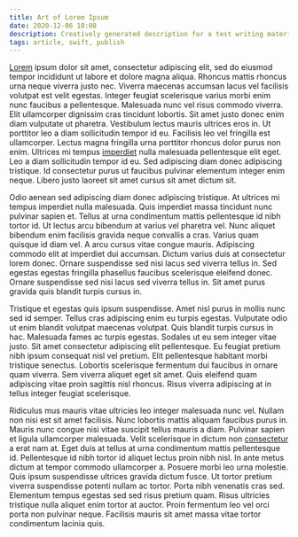 ```yaml
---
title: Art of Lorem Ipsum
date: 2020-12-06 18:08
description: Creatively generated description for a test writing material
tags: article, swift, publish
---
```


[Lorem](https://en.wikipedia.org/wiki/Lorem_ipsum) ipsum dolor sit amet, consectetur adipiscing elit, sed do eiusmod tempor incididunt ut labore et dolore magna aliqua. Rhoncus mattis rhoncus urna neque viverra justo nec. Viverra maecenas accumsan lacus vel facilisis volutpat est velit egestas. Integer feugiat scelerisque varius morbi enim nunc faucibus a pellentesque. Malesuada nunc vel risus commodo viverra. Elit ullamcorper dignissim cras tincidunt lobortis. Sit amet justo donec enim diam vulputate ut pharetra. Vestibulum lectus mauris ultrices eros in. Ut porttitor leo a diam sollicitudin tempor id eu. Facilisis leo vel fringilla est ullamcorper. Lectus magna fringilla urna porttitor rhoncus dolor purus non enim. Ultrices mi tempus [imperdiet](https://en.wikipedia.org/wiki/Lorem_ipsum) nulla malesuada pellentesque elit eget. Leo a diam sollicitudin tempor id eu. Sed adipiscing diam donec adipiscing tristique. Id consectetur purus ut faucibus pulvinar elementum integer enim neque. Libero justo laoreet sit amet cursus sit amet dictum sit.

Odio aenean sed adipiscing diam donec adipiscing tristique. At ultrices mi tempus imperdiet nulla malesuada. Quis imperdiet massa tincidunt nunc pulvinar sapien et. Tellus at urna condimentum mattis pellentesque id nibh tortor id. Ut lectus arcu bibendum at varius vel pharetra vel. Nunc aliquet bibendum enim facilisis gravida neque convallis a cras. Varius quam quisque id diam vel. A arcu cursus vitae congue mauris. Adipiscing commodo elit at imperdiet dui accumsan. Dictum varius duis at consectetur lorem donec. Ornare suspendisse sed nisi lacus sed viverra tellus in. Sed egestas egestas fringilla phasellus faucibus scelerisque eleifend donec. Ornare suspendisse sed nisi lacus sed viverra tellus in. Sit amet purus gravida quis blandit turpis cursus in.

Tristique et egestas quis ipsum suspendisse. Amet nisl purus in mollis nunc sed id semper. Tellus cras adipiscing enim eu turpis egestas. Vulputate odio ut enim blandit volutpat maecenas volutpat. Quis blandit turpis cursus in hac. Malesuada fames ac turpis egestas. Sodales ut eu sem integer vitae justo. Sit amet consectetur adipiscing elit pellentesque. Eu feugiat pretium nibh ipsum consequat nisl vel pretium. Elit pellentesque habitant morbi tristique senectus. Lobortis scelerisque fermentum dui faucibus in ornare quam viverra. Sem viverra aliquet eget sit amet. Quis eleifend quam adipiscing vitae proin sagittis nisl rhoncus. Risus viverra adipiscing at in tellus integer feugiat scelerisque.

Ridiculus mus mauris vitae ultricies leo integer malesuada nunc vel. Nullam non nisi est sit amet facilisis. Nunc lobortis mattis aliquam faucibus purus in. Mauris nunc congue nisi vitae suscipit tellus mauris a diam. Pulvinar sapien et ligula ullamcorper malesuada. Velit scelerisque in dictum non [consectetur](https://en.wikipedia.org/wiki/Lorem_ipsum) a erat nam at. Eget duis at tellus at urna condimentum mattis pellentesque id. Pellentesque id nibh tortor id aliquet lectus proin nibh nisl. In ante metus dictum at tempor commodo ullamcorper a. Posuere morbi leo urna molestie. Quis ipsum suspendisse ultrices gravida dictum fusce. Ut tortor pretium viverra suspendisse potenti nullam ac tortor. Porta nibh venenatis cras sed. Elementum tempus egestas sed sed risus pretium quam. Risus ultricies tristique nulla aliquet enim tortor at auctor. Proin fermentum leo vel orci porta non pulvinar neque. Facilisis mauris sit amet massa vitae tortor condimentum lacinia quis.
